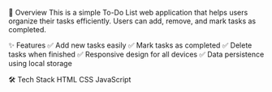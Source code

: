 📌 Overview
This is a simple To-Do List web application that helps users organize their tasks efficiently. Users can add, remove, and mark tasks as completed.

✨ Features
✅ Add new tasks easily
✅ Mark tasks as completed
✅ Delete tasks when finished
✅ Responsive design for all devices
✅ Data persistence using local storage 

🛠 Tech Stack
HTML
CSS
JavaScript
